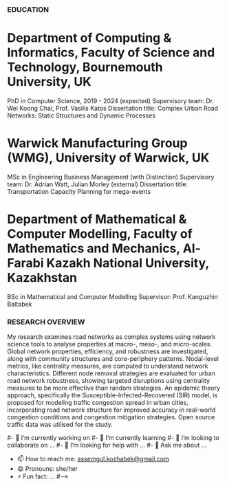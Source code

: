 ### EDUCATION
# Department of Computing & Informatics, Faculty of Science and Technology, Bournemouth University, UK
PhD in Computer Science, 2019 - 2024 (expected)
Supervisory team: Dr. Wei Koong Chai, Prof. Vasilis Katos
Dissertation title: Complex Urban Road Networks: Static Structures and Dynamic Processes
# Warwick Manufacturing Group (WMG), University of Warwick, UK
MSc in Engineering Business Management (with Distinction)
Supervisory team: Dr. Adrian Watt, Julian Morley (external)
Dissertation title: Transportation Capacity Planning for mega-events
# Department of Mathematical & Computer Modelling, Faculty of Mathematics and Mechanics, Al-Farabi Kazakh National University, Kazakhstan
BSc in Mathematical and Computer Modelling
Supervisor: Prof. Kanguzhin Baltabek

### RESEARCH OVERVIEW
My research examines road networks as complex systems using network science tools to analyse properties at macro-, meso-, and micro-scales. Global network properties, efficiency, and robustness are investigated, along with community structures and core-periphery patterns. Nodal-level metrics, like centrality measures, are computed to understand network characteristics. Different node removal strategies are evaluated for urban road network robustness, showing targeted disruptions using centrality measures to be more effective than random strategies. An epidemic theory approach, specifically the Susceptible-Infected-Recovered (SIR) model, is proposed for modeling traffic congestion spread in urban cities, incorporating road network structure for improved accuracy in real-world congestion conditions and congestion mitigation strategies. Open source traffic data was utilised for the study.

#- 🔭 I’m currently working on 
#- 🌱 I’m currently learning 
#- 👯 I’m looking to collaborate on ...
#- 🤔 I’m looking for help with ...
#- 💬 Ask me about ...
- 📫 How to reach me: assemgul.kozhabek@gmail.com
- 😄 Pronouns: she/her
- ⚡ Fun fact: ...
#-->
